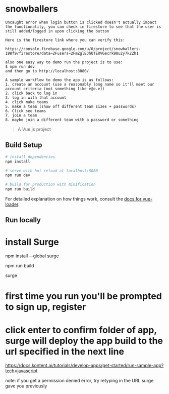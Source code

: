 # snowballers

```
Uncaught error when login button is clicked doesn't actually impact the functionality, you can check in firestore to see that the user is still added/logged in upon clicking the button

Here is the firestore link where you can verify this: 

https://console.firebase.google.com/u/0/project/snowballers-198f9/firestore/data~2Fusers~2FmZglE3hUTERVGecrk98u2y7k2Zh1

also one easy way to demo run the project is to use: 
$ npm run dev
and then go to http://localhost:8080/

A sample workflow to demo the app is as follows:
1. create an account (use a reasonably long name so it'll meet our account criteria (not something like e@e.e))
2. click back to log in
3. log in with that account
4. click make teams
5. make a team (show off different team sizes + passwords)
6. Click see teams
7. join a team
8. maybe join a different team with a password or something
```

> A Vue.js project

## Build Setup

``` bash
# install dependencies
npm install

# serve with hot reload at localhost:8080
npm run dev

# build for production with minification
npm run build
```

For detailed explanation on how things work, consult the [docs for vue-loader](http://vuejs.github.io/vue-loader).

## Run locally 

# install Surge
npm install --global surge

npm run build 

surge
# first time you run you'll be prompted to sign up, register
# click enter to confirm folder of app, surge will deploy the app build to the url specified in the next line
https://docs.kontent.ai/tutorials/develop-apps/get-started/run-sample-app?tech=javascript

note: if you get a permission denied error, try retyping in the URL surge gave you previously 
